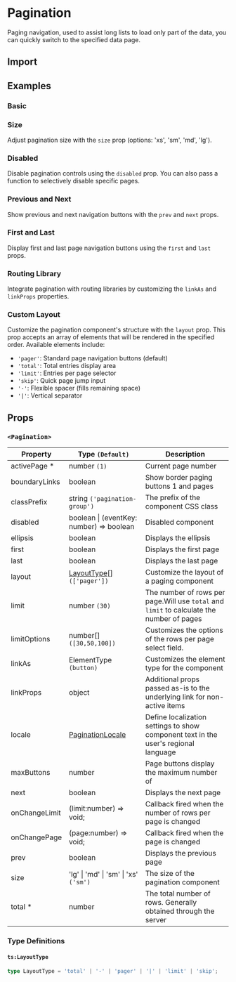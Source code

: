 # Pagination

Paging navigation, used to assist long lists to load only part of the data, you can quickly switch to the specified data page.

## Import

<!--{include:<import-guide>}-->

## Examples

### Basic

<!--{include:`basic.md`}-->

### Size

Adjust pagination size with the `size` prop (options: 'xs', 'sm', 'md', 'lg').

<!--{include:`size.md`}-->

### Disabled

Disable pagination controls using the `disabled` prop. You can also pass a function to selectively disable specific pages.

<!--{include:`disabled.md`}-->

### Previous and Next

Show previous and next navigation buttons with the `prev` and `next` props.

<!--{include:`prev-next.md`}-->

### First and Last

Display first and last page navigation buttons using the `first` and `last` props.

<!--{include:`first-last.md`}-->

### Routing Library

Integrate pagination with routing libraries by customizing the `linkAs` and `linkProps` properties.

<!--{include:`with-router.md`}-->

### Custom Layout

Customize the pagination component's structure with the `layout` prop. This prop accepts an array of elements that will be rendered in the specified order. Available elements include:

- `'pager'`: Standard page navigation buttons (default)
- `'total'`: Total entries display area
- `'limit'`: Entries per page selector
- `'skip'`: Quick page jump input
- `'-'`: Flexible spacer (fills remaining space)
- `'|'`: Vertical separator

<!--{include:`advanced.md`}-->

## Props

### `<Pagination>`

| Property      | Type `(Default)`                                        | Description                                                                               |
| ------------- | ------------------------------------------------------- | ----------------------------------------------------------------------------------------- |
| activePage \* | number `(1)`                                            | Current page number                                                                       |
| boundaryLinks | boolean                                                 | Show border paging buttons 1 and pages                                                    |
| classPrefix   | string `('pagination-group')`                           | The prefix of the component CSS class                                                     |
| disabled      | boolean \| (eventKey: number) => boolean                | Disabled component                                                                        |
| ellipsis      | boolean                                                 | Displays the ellipsis                                                                     |
| first         | boolean                                                 | Displays the first page                                                                   |
| last          | boolean                                                 | Displays the last page                                                                    |
| layout        | [LayoutType](#code-ts-layout-type-code)[] `(['pager'])` | Customize the layout of a paging component                                                |
| limit         | number `(30)`                                           | The number of rows per page.Will use `total` and `limit` to calculate the number of pages |
| limitOptions  | number[] `([30,50,100])`                                | Customizes the options of the rows per page select field.                                 |
| linkAs        | ElementType `(button)`                                  | Customizes the element type for the component                                             |
| linkProps     | object                                                  | Additional props passed as-is to the underlying link for non-active items                 |
| locale        | [PaginationLocale](/guide/i18n/#pagination)             | Define localization settings to show component text in the user's regional language       |
| maxButtons    | number                                                  | Page buttons display the maximum number of                                                |
| next          | boolean                                                 | Displays the next page                                                                    |
| onChangeLimit | (limit:number) => void;                                 | Callback fired when the number of rows per page is changed                                |
| onChangePage  | (page:number) => void;                                  | Callback fired when the page is changed                                                   |
| prev          | boolean                                                 | Displays the previous page                                                                |
| size          | 'lg' \| 'md' \| 'sm' \| 'xs' `('sm')`                   | The size of the pagination component                                                      |
| total \*      | number                                                  | The total number of rows. Generally obtained through the server                           |

### Type Definitions

#### `ts:LayoutType`

```ts
type LayoutType = 'total' | '-' | 'pager' | '|' | 'limit' | 'skip';
```
